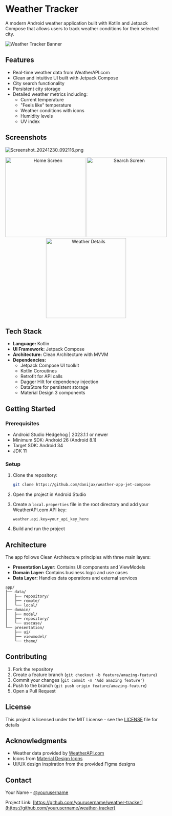 # Weather Tracker

A modern Android weather application built with Kotlin and Jetpack Compose that allows users to track weather conditions for their selected city.

![Weather Tracker Banner](weather_tracker_banner.png)

## Features

- Real-time weather data from WeatherAPI.com
- Clean and intuitive UI built with Jetpack Compose
- City search functionality
- Persistent city storage
- Detailed weather metrics including:
  - Current temperature
  - "Feels like" temperature
  - Weather conditions with icons
  - Humidity levels
  - UV index

## Screenshots
![Screenshot_20241230_092116.png](screenshots/Screenshot_20241230_092116.png)
<div align="center">
  <img src="screenshots/Screenshot_20241230_092013.png" alt="Home Screen" width="250"/>
  <img src="screenshots/Screenshot_20241230_092048.png" alt="Search Screen" width="250"/>
  <img src="screenshots/Screenshot_20241230_092132.png" alt="Weather Details" width="250"/>
</div>

## Tech Stack

- **Language:** Kotlin
- **UI Framework:** Jetpack Compose
- **Architecture:** Clean Architecture with MVVM
- **Dependencies:**
  - Jetpack Compose UI toolkit
  - Kotlin Coroutines
  - Retrofit for API calls
  - Dagger Hilt for dependency injection
  - DataStore for persistent storage
  - Material Design 3 components

## Getting Started

### Prerequisites

- Android Studio Hedgehog | 2023.1.1 or newer
- Minimum SDK: Android 26 (Android 8.1)
- Target SDK: Android 34
- JDK 11

### Setup

1. Clone the repository:
   ```bash
   git clone https://github.com/danijax/weather-app-jet-compose
   ```

2. Open the project in Android Studio

3. Create a `local.properties` file in the root directory and add your WeatherAPI.com API key:
   ```properties
   weather.api.key=your_api_key_here
   ```

4. Build and run the project

## Architecture

The app follows Clean Architecture principles with three main layers:

- **Presentation Layer:** Contains UI components and ViewModels
- **Domain Layer:** Contains business logic and use cases
- **Data Layer:** Handles data operations and external services

```
app/
├── data/
│   ├── repository/
│   ├── remote/
│   └── local/
├── domain/
│   ├── model/
│   ├── repository/
│   └── usecase/
└── presentation/
    ├── ui/
    ├── viewmodel/
    └── theme/
```

## Contributing

1. Fork the repository
2. Create a feature branch (`git checkout -b feature/amazing-feature`)
3. Commit your changes (`git commit -m 'Add amazing feature'`)
4. Push to the branch (`git push origin feature/amazing-feature`)
5. Open a Pull Request

## License

This project is licensed under the MIT License - see the [LICENSE](LICENSE) file for details

## Acknowledgments

- Weather data provided by [WeatherAPI.com](https://www.weatherapi.com/)
- Icons from [Material Design Icons](https://materialdesignicons.com/)
- UI/UX design inspiration from the provided Figma designs

## Contact

Your Name - [@yourusername](https://twitter.com/yourusername)

Project Link: [https://github.com/yourusername/weather-tracker](https://github.com/yourusername/weather-tracker)
